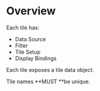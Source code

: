# Overview

Each tile has:

* Data Source
* Filter
* Tile Setup
* Display Bindings

Each tile exposes a tile data object.

Tile names **MUST **be unique.
